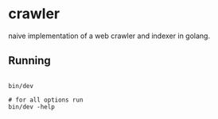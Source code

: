 # crawler
naive implementation of a web crawler and indexer in golang.

## Running

```shell

bin/dev

# for all options run
bin/dev -help
```
